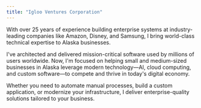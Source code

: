 ```yaml
---
title: "Igloo Ventures Corporation"
---
```


With over 25 years of experience building enterprise systems at industry-leading companies like Amazon, Disney, and Samsung, I bring world-class technical expertise to Alaska businesses.

I've architected and delivered mission-critical software used by millions of users worldwide. Now, I'm focused on helping small and medium-sized businesses in Alaska leverage modern technology—AI, cloud computing, and custom software—to compete and thrive in today's digital economy.

Whether you need to automate manual processes, build a custom application, or modernize your infrastructure, I deliver enterprise-quality solutions tailored to your business.
